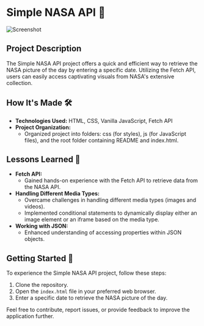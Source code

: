 # Simple NASA API 🚀

![Screenshot](link-to-screenshot.png) <!-- Replace with the actual link to your screenshot -->

## Project Description

The Simple NASA API project offers a quick and efficient way to retrieve the NASA picture of the day by entering a specific date. Utilizing the Fetch API, users can easily access captivating visuals from NASA's extensive collection.

## How It's Made 🛠️

- **Technologies Used:** HTML, CSS, Vanilla JavaScript, Fetch API
- **Project Organization:**
  - Organized project into folders: css (for styles), js (for JavaScript files), and the root folder containing README and index.html.

## Lessons Learned 🧠

- **Fetch API:**
  - Gained hands-on experience with the Fetch API to retrieve data from the NASA API.
- **Handling Different Media Types:**
  - Overcame challenges in handling different media types (images and videos).
  - Implemented conditional statements to dynamically display either an image element or an iframe based on the media type.
- **Working with JSON:**
  - Enhanced understanding of accessing properties within JSON objects.

## Getting Started 🚀

To experience the Simple NASA API project, follow these steps:

1. Clone the repository.
2. Open the `index.html` file in your preferred web browser.
3. Enter a specific date to retrieve the NASA picture of the day.

Feel free to contribute, report issues, or provide feedback to improve the application further.